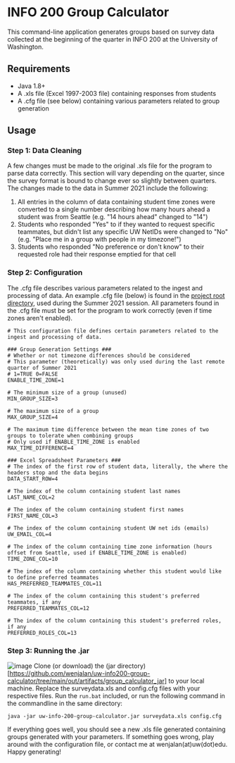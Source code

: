 # INFO 200 Group Calculator
This command-line application generates groups based on survey data collected at the beginning of the quarter in INFO 200 at the University of Washington.

## Requirements
- Java 1.8+
- A .xls file (Excel 1997-2003 file) containing responses from students
- A .cfg file (see below) containing various parameters related to group generation

## Usage
### Step 1: Data Cleaning
A few changes must be made to the original .xls file for the program to parse data correctly. This section will vary depending on the quarter, since the survey format is bound to change ever so slightly between quarters. The changes made to the data in Summer 2021 include the following:
1. All entries in the column of data containing student time zones were converted to a single number describing how many hours ahead a student was from Seattle (e.g. "14 hours ahead" changed to "14")
2. Students who responded "Yes" to if they wanted to request specific teammates, but didn't list any specific UW NetIDs were changed to "No" (e.g. "Place me in a group with people in my timezone!")
3. Students who responded "No preference or don't know" to their requested role had their response emptied for that cell

### Step 2: Configuration
The .cfg file describes various parameters related to the ingest and processing of data. An example .cfg file (below) is found in the [project root directory](https://github.com/wenjalan/uw-info200-group-calculator/blob/main/info200su2021.cfg), used during the Summer 2021 session. All parameters found in the .cfg file must be set for the program to work correctly (even if time zones aren't enabled).

```
# This configuration file defines certain parameters related to the ingest and processing of data.

### Group Generation Settings ###
# Whether or not timezone differences should be considered
# This parameter (theoretically) was only used during the last remote quarter of Summer 2021
# 1=TRUE 0=FALSE
ENABLE_TIME_ZONE=1

# The minimum size of a group (unused)
MIN_GROUP_SIZE=3

# The maximum size of a group
MAX_GROUP_SIZE=4

# The maximum time difference between the mean time zones of two groups to tolerate when combining groups
# Only used if ENABLE_TIME_ZONE is enabled
MAX_TIME_DIFFERENCE=4

### Excel Spreadsheet Parameters ###
# The index of the first row of student data, literally, the where the headers stop and the data begins
DATA_START_ROW=4

# The index of the column containing student last names
LAST_NAME_COL=2

# The index of the column containing student first names
FIRST_NAME_COL=3

# The index of the column containing student UW net ids (emails)
UW_EMAIL_COL=4

# The index of the column containing time zone information (hours offset from Seattle, used if ENABLE_TIME_ZONE is enabled)
TIME_ZONE_COL=10

# The index of the column containing whether this student would like to define preferred teammates
HAS_PREFERRED_TEAMMATES_COL=11

# The index of the column containing this student's preferred teammates, if any
PREFERRED_TEAMMATES_COL=12

# The index of the column containing this student's preferred roles, if any
PREFERRED_ROLES_COL=13
```

### Step 3: Running the .jar
![image](https://user-images.githubusercontent.com/36051502/123704149-354e3800-d81a-11eb-8709-9288bc34c5f8.png)
Clone (or download) the (jar directory)[https://github.com/wenjalan/uw-info200-group-calculator/tree/main/out/artifacts/group_calculator_jar] to your local machine. Replace the surveydata.xls and config.cfg files with your respective files. Run the `run.bat` included, or run the following command in the commandline in the same directory:  

`java -jar uw-info-200-group-calculator.jar surveydata.xls config.cfg`  

If everything goes well, you should see a new .xls file generated containing groups generated with your parameters. If something goes wrong, play around with the configuration file, or contact me at wenjalan(at)uw(dot)edu. Happy generating!
